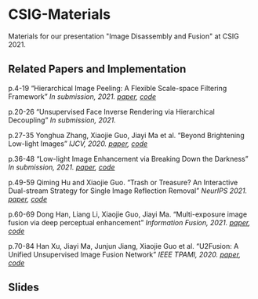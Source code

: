 # CSIG-Materials
Materials for our presentation "Image Disassembly and Fusion" at CSIG 2021.

## Related Papers and Implementation
p.4-19 “Hierarchical Image Peeling: A Flexible Scale-space Filtering Framework” *In submission, 2021. [paper](https://arxiv.org/abs/2104.01534), [code](https://github.com/ForawardStar/HIPe)*

p.20-26 “Unsupervised Face Inverse Rendering via Hierarchical Decoupling” *In submission, 2021.*

p.27-35 Yonghua Zhang, Xiaojie Guo, Jiayi Ma et al. “Beyond Brightening Low-light Images” *IJCV, 2020. [paper](https://link.springer.com/article/10.1007/s11263-020-01407-x), [code](https://github.com/zhangyhuaee/KinD_plus)*

p.36-48 “Low-light Image Enhancement via Breaking Down the Darkness” *In submission, 2021. [paper](https://arxiv.org/abs/2111.15557), [code](https://github.com/mingcv/Bread)*

p.49-59 Qiming Hu and Xiaojie Guo. “Trash or Treasure? An Interactive Dual-stream Strategy for Single Image Reflection Removal” *NeurIPS 2021. [paper](https://arxiv.org/abs/2110.10546), [code](https://github.com/mingcv/YTMT-Strategy)*

p.60-69 Dong Han, Liang Li, Xiaojie Guo, Jiayi Ma. “Multi-exposure image fusion via deep perceptual enhancement” *Information Fusion, 2021.
 [paper](https://www.sciencedirect.com/science/article/pii/S1566253521002049), [code](https://github.com/dongdong4fei/DPE-MEF)*

p.70-84 Han Xu, Jiayi Ma, Junjun Jiang, Xiaojie Guo et al. “U2Fusion: A Unified Unsupervised Image Fusion Network” *IEEE TPAMI, 2020.
 [paper](https://ieeexplore.ieee.org/document/9151265), [code](https://github.com/hanna-xu/U2Fusion)*
 
 ## Slides
 
